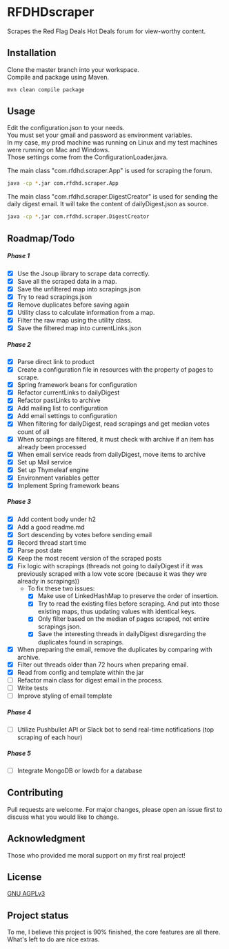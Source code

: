 # RFDHDscraper
Scrapes the Red Flag Deals Hot Deals forum for view-worthy content.

## Installation
Clone the master branch into your workspace.<br>Compile and package using Maven.
```bash
mvn clean compile package
```

## Usage
Edit the configuration.json to your needs.<br>
You must set your gmail and password as environment variables.<br>
In my case, my prod machine was running on Linux and my test machines were running on Mac and Windows.<br>
Those settings come from the ConfigurationLoader.java.

The main class "com.rfdhd.scraper.App" is used for scraping the forum.<br>
```bash
java -cp *.jar com.rfdhd.scraper.App
```
The main class "com.rfdhd.scraper.DigestCreator" is used for sending the daily digest email. It will take the content of dailyDigest.json as source.
```bash
java -cp *.jar com.rfdhd.scraper.DigestCreator
```
## Roadmap/Todo

##### Phase 1
* [x]  Use the Jsoup library to scrape data correctly.
* [x]  Save all the scraped data in a map.
* [x]  Save the unfiltered map into scrapings.json
* [x]  Try to read scrapings.json
* [x]  Remove duplicates before saving again
* [x]  Utility class to calculate information from a map.
* [x]  Filter the raw map using the utility class.
* [x]  Save the filtered map into currentLinks.json

##### Phase 2
* [x]  Parse direct link to product
* [x]  Create a configuration file in resources with the property of pages to scrape.
* [x]  Spring framework beans for configuration
* [x]  Refactor currentLinks to dailyDigest
* [x]  Refactor pastLinks to archive
* [x]  Add mailing list to configuration
* [x]  Add email settings to configuration
* [x]  When filtering for dailyDigest, read scrapings and get median votes count of all
* [x]  When scrapings are filtered, it must check with archive if an item has already been processed
* [x]  When email service reads from dailyDigest, move items to archive
* [x]  Set up Mail service
* [x]  Set up Thymeleaf engine
* [x]  Environment variables getter
* [x]  Implement Spring framework beans 

##### Phase 3
* [x]  Add content body under h2
* [x]  Add a good readme.md
* [x]  Sort descending by votes before sending email
* [x]  Record thread start time
* [x]  Parse post date
* [x]  Keep the most recent version of the scraped posts
* [x]  Fix logic with scrapings (threads not going to dailyDigest if it was previously scraped with a low vote score (because it was they wre already in scrapings))
    *  To fix these two issues: 
        * [x]  Make use of LinkedHashMap to preserve the order of insertion. 
        * [x]  Try to read the existing files before scraping. And put into those existing maps, thus updating values with identical keys.
        * [x]  Only filter based on the median of pages scraped, not entire scrapings json.
        * [x]  Save the interesting threads in dailyDigest disregarding the duplicates found in scrapings. 
* [x]  When preparing the email, remove the duplicates by comparing with archive.
* [x]  Filter out threads older than 72 hours when preparing email.
* [x]  Read from config and template within the jar
* [ ]  Refactor main class for digest email in the process.
* [ ]  Write tests
* [ ]  Improve styling of email template

##### Phase 4
* [ ]  Utilize Pushbullet API or Slack bot to send real-time notifications (top scraping of each hour)

##### Phase 5
* [ ]  Integrate MongoDB or lowdb for a database

## Contributing
Pull requests are welcome. For major changes, please open an issue first to discuss what you would like to change.

## Acknowledgment
Those who provided me moral support on my first real project!

## License
[GNU AGPLv3](https://choosealicense.com/licenses/agpl-3.0)

## Project status
To me, I believe this project is 90% finished, the core features are all there. What's left to do are nice extras.